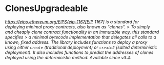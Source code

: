 # ClonesUpgradeable







*https://eips.ethereum.org/EIPS/eip-1167[EIP 1167] is a standard for deploying minimal proxy contracts, also known as &quot;clones&quot;. &gt; To simply and cheaply clone contract functionality in an immutable way, this standard specifies &gt; a minimal bytecode implementation that delegates all calls to a known, fixed address. The library includes functions to deploy a proxy using either `create` (traditional deployment) or `create2` (salted deterministic deployment). It also includes functions to predict the addresses of clones deployed using the deterministic method. _Available since v3.4._*



